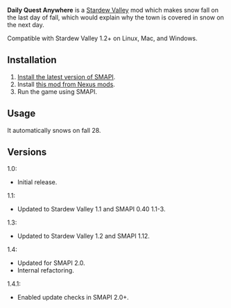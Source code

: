 **Daily Quest Anywhere** is a [Stardew Valley](http://stardewvalley.net/) mod which makes snow fall
on the last day of fall, which would explain why the town is covered in snow on the next day.

Compatible with Stardew Valley 1.2+ on Linux, Mac, and Windows.

## Installation
1. [Install the latest version of SMAPI](https://github.com/Pathoschild/SMAPI/releases).
2. Install [this mod from Nexus mods](http://www.nexusmods.com/stardewvalley/mods/486).
3. Run the game using SMAPI.

## Usage
It automatically snows on fall 28.

## Versions
1.0:
* Initial release.

1.1:
* Updated to Stardew Valley 1.1 and SMAPI 0.40 1.1-3.

1.3:
* Updated to Stardew Valley 1.2 and SMAPI 1.12.

1.4:
* Updated for SMAPI 2.0.
* Internal refactoring.

1.4.1:
* Enabled update checks in SMAPI 2.0+.
